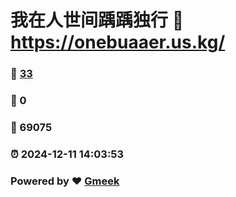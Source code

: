 # 我在人世间踽踽独行 :link: https://onebuaaer.us.kg/ 
### :page_facing_up: [33](https://onebuaaer.us.kg//tag.html) 
### :speech_balloon: 0 
### :hibiscus: 69075 
### :alarm_clock: 2024-12-11 14:03:53 
### Powered by :heart: [Gmeek](https://github.com/Meekdai/Gmeek)
